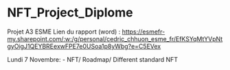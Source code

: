 # NFT_Project_Diplome
Projet A3 ESME
Lien du rapport (word) : https://esmefr-my.sharepoint.com/:w:/g/personal/cedric_chhuon_esme_fr/EfKSYqMtYVpNtgyOigJ1QEYBREexwFPE7e0USoa1p8yWbg?e=C5EVex

Lundi 7 Novembre: - NFT/ Roadmap/ Different standard NFT

